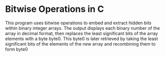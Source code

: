 # Bitwise Operations in C
This program uses bitwise operations to embed and extract hidden bits within binary integer arrays.
The output displays each binary number of the array in decimal format, then replaces the least significant bits of the array elements with a byte byte0.
This byte0 is later retrieved by taking the least significant bits of the elements of the new array and recombining them to form byte0


